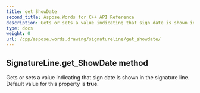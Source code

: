 ```yaml
---
title: get_ShowDate
second_title: Aspose.Words for C++ API Reference
description: Gets or sets a value indicating that sign date is shown in the signature line. Default value for this property is true. 
type: docs
weight: 0
url: /cpp/aspose.words.drawing/signatureline/get_showdate/
---
```

## SignatureLine.get_ShowDate method


Gets or sets a value indicating that sign date is shown in the signature line. Default value for this property is **true**.

